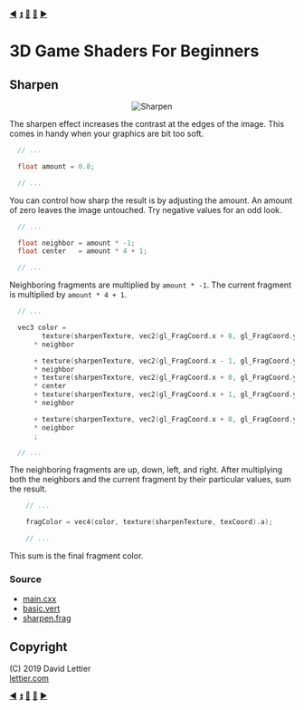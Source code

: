 [:arrow_backward:](pixelization.md)
[:arrow_double_up:](../README.md)
[:arrow_up_small:](#)
[:arrow_down_small:](#copyright)
[:arrow_forward:](dilation.md)

# 3D Game Shaders For Beginners

## Sharpen

<p align="center">
<img src="../resources/images/VFDKNvl.gif" alt="Sharpen" title="Sharpen">
</p>

The sharpen effect increases the contrast at the edges of the image.
This comes in handy when your graphics are bit too soft.

```c
  // ...

  float amount = 0.8;

  // ...
```

You can control how sharp the result is by adjusting the amount.
An amount of zero leaves the image untouched.
Try negative values for an odd look.

```c
  // ...

  float neighbor = amount * -1;
  float center   = amount * 4 + 1;

  // ...
```

Neighboring fragments are multiplied by `amount * -1`.
The current fragment is multiplied by `amount * 4 + 1`.

```c
  // ...

  vec3 color =
        texture(sharpenTexture, vec2(gl_FragCoord.x + 0, gl_FragCoord.y + 1) / texSize).rgb
      * neighbor

      + texture(sharpenTexture, vec2(gl_FragCoord.x - 1, gl_FragCoord.y + 0) / texSize).rgb
      * neighbor
      + texture(sharpenTexture, vec2(gl_FragCoord.x + 0, gl_FragCoord.y + 0) / texSize).rgb
      * center
      + texture(sharpenTexture, vec2(gl_FragCoord.x + 1, gl_FragCoord.y + 0) / texSize).rgb
      * neighbor

      + texture(sharpenTexture, vec2(gl_FragCoord.x + 0, gl_FragCoord.y - 1) / texSize).rgb
      * neighbor
      ;

  // ...
```

The neighboring fragments are up, down, left, and right.
After multiplying both the neighbors and the current fragment by their particular values, sum the result.

```c
    // ...

    fragColor = vec4(color, texture(sharpenTexture, texCoord).a);

    // ...
```

This sum is the final fragment color.

### Source

- [main.cxx](../demonstration/src/main.cxx)
- [basic.vert](../demonstration/shaders/vertex/basic.vert)
- [sharpen.frag](../demonstration/shaders/fragment/sharpen.frag)

## Copyright

(C) 2019 David Lettier
<br>
[lettier.com](https://www.lettier.com)

[:arrow_backward:](pixelization.md)
[:arrow_double_up:](../README.md)
[:arrow_up_small:](#)
[:arrow_down_small:](#copyright)
[:arrow_forward:](dilation.md)
